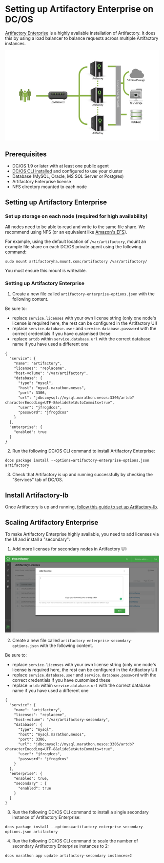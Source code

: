# Setting up Artifactory Enterprise on DC/OS

[Artifactory Enterprise](https://www.jfrog.com/artifactory/versions/#High-Availability) is a highly available installation of Artifactory. It does this by using a load balancer to balance requests across multiple Artifactory instances.

![Artifactory Enterprise Architecture](img/HA_Diagram.png)

## Prerequisites

- DC/OS 1.9 or later with at least one public agent
- [DC/OS CLI installed](https://dcos.io/docs/1.8/usage/cli/install/) and configured to use your cluster
- Database (MySQL, Oracle, MS SQL Server or Postgres)
- Artifactory Enterprise license
- NFS directory mounted to each node

## Setting up Artifactory Enterprise

### Set up storage on each node (required for high availability)

All nodes need to be able to read and write to the same file share. We recommend using NFS (or an equivalent like [Amazon's EFS](https://aws.amazon.com/efs/)).

For example, using the default location of `/var/artifactory`, mount an example file share on each DC/OS private agent using the following command:

```
sudo mount artifactoryha.mount.com:/artifactory /var/artifactory/
```

You must ensure this mount is writeable.

### Setting up Artifactory Enterprise

1. Create a new file called `artifactory-enterprise-options.json` with the following content.

Be sure to:

- replace `service.licenses` with your own license string (only one node's license is required here, the rest can be configured in the Artifactory UI)
- replace `service.database.user` and `service.database.password` with the correct credentials if you have customised these
- replace `artdb` within `service.database.url` with the correct database name if you have used a different one

```
{
  "service": {
    "name": "artifactory",
    "licenses": "replaceme",
    "host-volume": "/var/artifactory",
    "database": {
      "type": "mysql",
      "host": "mysql.marathon.mesos",
      "port": 3306,
      "url": "jdbc:mysql://mysql.marathon.mesos:3306/artdb?characterEncoding=UTF-8&elideSetAutoCommits=true",
      "user": "jfrogdcos",
      "password": "jfrogdcos"
    }
  },
  "enterprise": {
    "enabled": true
  }
}
```


2. Run the following DC/OS CLI command to install Artifactory Enterprise:

```
dcos package install --options=artifactory-enterprise-options.json artifactory
```

3. Check that Artifactory is up and running successfully by checking the "Services" tab of DC/OS.

## Install Artifactory-lb

Once Artifactory is up and running, [follow this guide to set up Artifactory-lb](artifactory-lb.md).

## Scaling Artifactory Enterprise

To make Artifactory Enterprise highly available, you need to add licenses via the UI and install a "secondary":

1. Add more licenses for secondary nodes in Artifactory UI:

![Add More Licenses](img/add_licenses.png)


2. Create a new file called `artifactory-enterprise-secondary-options.json` with the following content.

Be sure to:

- replace `service.licenses` with your own license string (only one node's license is required here, the rest can be configured in the Artifactory UI)
- replace `service.database.user` and `service.database.password` with the correct credentials if you have customised these
- replace `artdb` within `service.database.url` with the correct database name if you have used a different one

```
{
  "service": {
    "name": "artifactory",
    "licenses": "replaceme",
    "host-volume": "/var/artifactory-secondary",
    "database": {
      "type": "mysql",
      "host": "mysql.marathon.mesos",
      "port": 3306,
      "url": "jdbc:mysql://mysql.marathon.mesos:3306/artdb?characterEncoding=UTF-8&elideSetAutoCommits=true",
      "user": "jfrogdcos",
      "password": "jfrogdcos"
    }
  },
  "enterprise": {
    "enabled": true,
    "secondary" : {
      "enabled": true
    }
  }
}
```

3. Run the following DC/OS CLI command to install a single secondary instance of Artifactory Enterprise:

```
dcos package install --options=artifactory-enterprise-secondary-options.json artifactory
```

4. Run the following DC/OS CLI command to scale the number of secondary Artifactory Enterprise instances to 2:

```
dcos marathon app update artifactory-secondary instances=2
```


